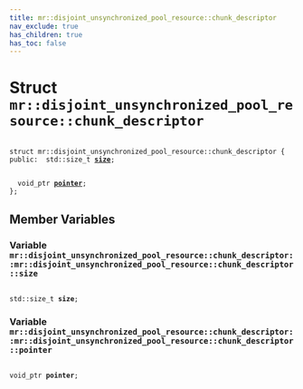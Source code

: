 ```yaml
---
title: mr::disjoint_unsynchronized_pool_resource::chunk_descriptor
nav_exclude: true
has_children: true
has_toc: false
---
```


# Struct `mr::disjoint_unsynchronized_pool_resource::chunk_descriptor`

<code class="doxybook">
<span>struct mr::disjoint&#95;unsynchronized&#95;pool&#95;resource::chunk&#95;descriptor {</span>
<span>public:</span><span>&nbsp;&nbsp;std::size_t <b><a href="/api/classes/structmr_1_1disjoint__unsynchronized__pool__resource_1_1chunk__descriptor.html#variable-size">size</a></b>;</span>
<br>
<span>&nbsp;&nbsp;void_ptr <b><a href="/api/classes/structmr_1_1disjoint__unsynchronized__pool__resource_1_1chunk__descriptor.html#variable-pointer">pointer</a></b>;</span>
<span>};</span>
</code>

## Member Variables

<h3 id="variable-size">
Variable <code>mr::disjoint&#95;unsynchronized&#95;pool&#95;resource::chunk&#95;descriptor::mr::disjoint&#95;unsynchronized&#95;pool&#95;resource::chunk&#95;descriptor::size</code>
</h3>

<code class="doxybook">
<span>std::size_t <b>size</b>;</span></code>
<h3 id="variable-pointer">
Variable <code>mr::disjoint&#95;unsynchronized&#95;pool&#95;resource::chunk&#95;descriptor::mr::disjoint&#95;unsynchronized&#95;pool&#95;resource::chunk&#95;descriptor::pointer</code>
</h3>

<code class="doxybook">
<span>void_ptr <b>pointer</b>;</span></code>

